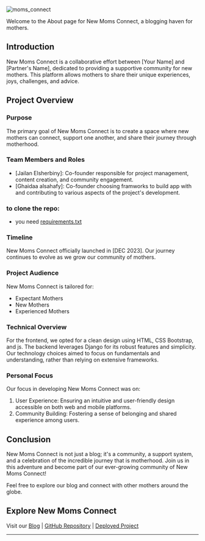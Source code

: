 ![moms_connect](https://img.pikbest.com/backgrounds/20220119/mother-baby-gynecology-woman-pink_6245648.jpg!sw800)


Welcome to the About page for New Moms Connect, a blogging haven for mothers.

## Introduction

New Moms Connect is a collaborative effort between [Your Name] and [Partner's Name], dedicated to providing a supportive community for new mothers. This platform allows mothers to share their unique experiences, joys, challenges, and advice.

## Project Overview

### Purpose

The primary goal of New Moms Connect is to create a space where new mothers can connect, support one another, and share their journey through motherhood.

### Team Members and Roles

- [Jailan Elsherbiny]: Co-founder responsible for project management, content creation, and community engagement.
- [Ghaidaa alsahafy]: Co-founder choosing framworks to build app with and contributing to various aspects of the project's development.

### to clone the repo:
- you need  [requirements.txt](./requirements.txt)

### Timeline

New Moms Connect officially launched in [DEC 2023]. Our journey continues to evolve as we grow our community of mothers.

### Project Audience

New Moms Connect is tailored for:
- Expectant Mothers
- New Mothers
- Experienced Mothers

### Technical Overview
For the frontend, we opted for a clean design using HTML, CSS Bootstrap, and js. The backend leverages Django for its robust features and simplicity. Our technology choices aimed to focus on fundamentals and understanding, rather than relying on extensive frameworks.

### Personal Focus

Our focus in developing New Moms Connect was on:
1. User Experience: Ensuring an intuitive and user-friendly design accessible on both web and mobile platforms.
2. Community Building: Fostering a sense of belonging and shared experience among users.

## Conclusion

New Moms Connect is not just a blog; it's a community, a support system, and a celebration of the incredible journey that is motherhood. Join us in this adventure and become part of our ever-growing community of New Moms Connect!

Feel free to explore our blog and connect with other mothers around the globe.

## Explore New Moms Connect

Visit our [Blog](#) | [GitHub Repository](#) | [Deployed Project](#)

---
